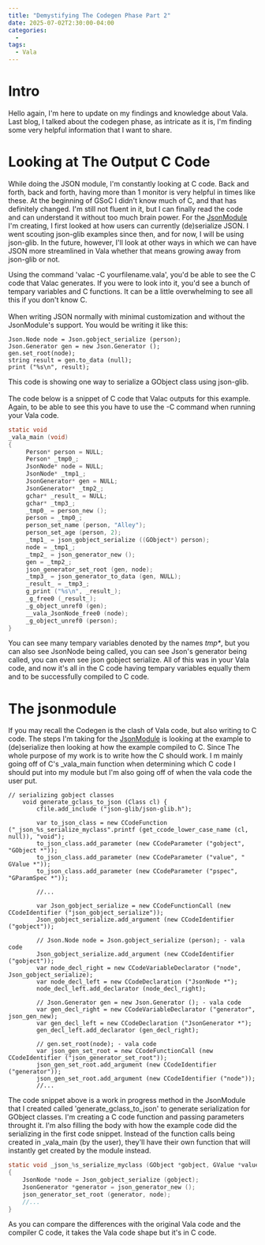 ```yaml
---
title: "Demystifying The Codegen Phase Part 2"
date: 2025-07-02T2:30:00-04:00
categories:
  - 
tags:
  - Vala
---
```


# Intro
Hello again, I'm here to update on my findings and knowledge about Vala. Last blog, I talked about the codegen phase, as intricate as it is, I'm finding some very helpful information that I want to share.

# Looking at The Output C Code
While doing the JSON module, I'm constantly looking at C code. Back and forth, back and forth, having more than 1 monitor is very helpful in times like these. At the beginning of GSoC I didn't know much of C, and that has definitely changed. I'm still not fluent in it, but I can finally read the code and can understand it without too much brain power. For the [JsonModule][JsonModule] I'm creating, I first looked at how users can currently (de)serialize JSON. I went scouting json-glib examples since then, and for now, I will be using json-glib. In the future, however, I'll look at other ways in which we can have JSON more streamlined in Vala whether that means growing away from json-glib or not.

Using the command 'valac -C yourfilename.vala', you'd be able to see the C code that Valac generates. If you were to look into it, you'd see a bunch of tempary variables and C functions. It can be a little overwhelming to see all this if you don't know C.
<br></br>
When writing JSON normally with minimal customization and without the JsonModule's support. You would be writing it like this:

   ``` vala
Json.Node node = Json.gobject_serialize (person);
Json.Generator gen = new Json.Generator ();
gen.set_root(node);
string result = gen.to_data (null);
print ("%s\n", result); 
  ```
  
This code is showing one way to serialize a GObject class using json-glib. 
<br></br>
The code below is a snippet of C code that Valac outputs for this example. Again, to be able to see this you have to use the -C command when running your Vala code. 

   ``` c
static void
_vala_main (void)
{
		Person* person = NULL;
		Person* _tmp0_;
		JsonNode* node = NULL;
		JsonNode* _tmp1_;
		JsonGenerator* gen = NULL;
		JsonGenerator* _tmp2_;
		gchar* _result_ = NULL;
		gchar* _tmp3_;
		_tmp0_ = person_new ();
		person = _tmp0_;
		person_set_name (person, "Alley");
		person_set_age (person, 2);
		_tmp1_ = json_gobject_serialize ((GObject*) person);
		node = _tmp1_;
		_tmp2_ = json_generator_new ();
		gen = _tmp2_;
		json_generator_set_root (gen, node);
		_tmp3_ = json_generator_to_data (gen, NULL);
		_result_ = _tmp3_;
		g_print ("%s\n", _result_);
		_g_free0 (_result_);
		_g_object_unref0 (gen);
		__vala_JsonNode_free0 (node);
		_g_object_unref0 (person);
}
```

You can see many tempary variables denoted by the names _tmp*_, but you can also see JsonNode being called, you can see Json's generator being called, you can even see json gobject serialize. All of this was in your Vala code, and now it's all in the C code having tempary variables equally them and to be successfully compiled to C code.

# The jsonmodule
If you may recall the Codegen is the clash of Vala code, but also writing to C code. The steps I'm taking for the [JsonModule][JsonModule] is looking at the example to (de)serialize then looking at how the example compiled to C. Since The whole purpose of my work is to write how the C should work. I
m mainly going off of C's _vala_main function when determining which C code I should put into my module but I'm also going off of when the vala code the user put.

``` vala
// serializing gobject classes
	void generate_gclass_to_json (Class cl) {
		cfile.add_include ("json-glib/json-glib.h");

		var to_json_class = new CCodeFunction ("_json_%s_serialize_myclass".printf (get_ccode_lower_case_name (cl, null)), "void");
		to_json_class.add_parameter (new CCodeParameter ("gobject", "GObject *"));
		to_json_class.add_parameter (new CCodeParameter ("value", " GValue *"));
		to_json_class.add_parameter (new CCodeParameter ("pspec", "GParamSpec *"));
		
		//...

		var Json_gobject_serialize = new CCodeFunctionCall (new CCodeIdentifier ("json_gobject_serialize"));
		Json_gobject_serialize.add_argument (new CCodeIdentifier ("gobject"));

		// Json.Node node = Json.gobject_serialize (person); - vala code
		Json_gobject_serialize.add_argument (new CCodeIdentifier ("gobject"));
		var node_decl_right = new CCodeVariableDeclarator ("node", Json_gobject_serialize);
		var node_decl_left = new CCodeDeclaration ("JsonNode *");
		node_decl_left.add_declarator (node_decl_right);

		// Json.Generator gen = new Json.Generator (); - vala code
		var gen_decl_right = new CCodeVariableDeclarator ("generator", json_gen_new);
		var gen_decl_left = new CCodeDeclaration ("JsonGenerator *");
		gen_decl_left.add_declarator (gen_decl_right);

		// gen.set_root(node); - vala code
		var json_gen_set_root = new CCodeFunctionCall (new CCodeIdentifier ("json_generator_set_root"));
		json_gen_set_root.add_argument (new CCodeIdentifier ("generator"));
		json_gen_set_root.add_argument (new CCodeIdentifier ("node"));
		//...
```
The code snippet above is a work in progress method in the JsonModule that I created called 'generate_gclass_to_json' to generate serialization for GObject classes. I'm creating a C code function and passing parameters throught it. I'm also filling the body with how the example code did the serializing in the first code snippet. Instead of the function calls being created in _vala_main (by the user), they'll have their own function that will instantly get created by the module instead. 

``` c
static void _json_%s_serialize_myclass (GObject *gobject, GValue *value, GParamSpec *pspec)
{
	JsonNode *node = Json_gobject_serialize (gobject);
	JsonGenerator *generator = json_generator_new ();
	json_generator_set_root (generator, node);
	//...
}
```
As you can compare the differences with the original Vala code and the compiler C code, it takes the Vala code shape but it's in C code. 

 [JsonModule]: https://gitlab.gnome.org/AlleyChaggar/vala/-/blob/alley/json-glib-module/codegen/valajsonmodule.vala 
